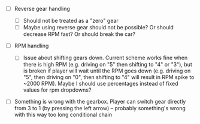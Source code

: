- [ ] Reverse gear handling
  - [ ] Should not be treated as a "zero" gear
  - [ ] Maybe using reverse gear should not be possible? Or should decrease RPM fast? Or should break the car?
- [ ] RPM handling
  - [ ] Issue about shifting gears down. Current scheme works fine when there is high RPM (e.g. driving on "5" then shifting to "4" or "3"), but is broken if player will wait until the RPM goes down (e.g. driving on "5", then driving on "0", then shifting to "4" will result in RPM spike to ~2000 RPM). Maybe I should use percentages instead of fixed values for rpm dropdowns?
- [ ] Something  is wrong with the gearbox. Player can switch gear directly from 3 to 1 (by pressing the left arrow) – probably something's wrong with this way too long conditional chain

